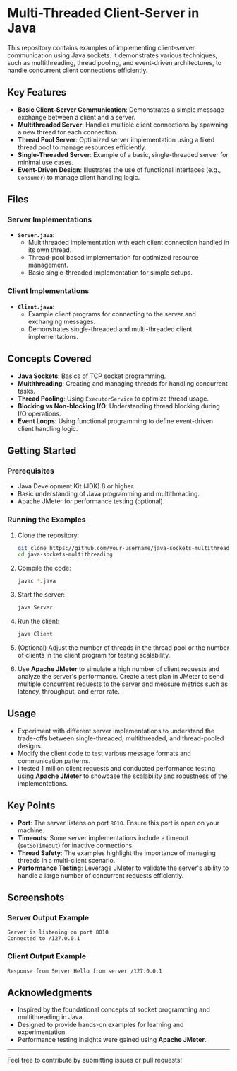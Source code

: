 # Multi-Threaded Client-Server in Java

This repository contains examples of implementing client-server communication using Java sockets. It demonstrates various techniques, such as multithreading, thread pooling, and event-driven architectures, to handle concurrent client connections efficiently.

## Key Features

- **Basic Client-Server Communication**: Demonstrates a simple message exchange between a client and a server.
- **Multithreaded Server**: Handles multiple client connections by spawning a new thread for each connection.
- **Thread Pool Server**: Optimized server implementation using a fixed thread pool to manage resources efficiently.
- **Single-Threaded Server**: Example of a basic, single-threaded server for minimal use cases.
- **Event-Driven Design**: Illustrates the use of functional interfaces (e.g., `Consumer`) to manage client handling logic.

## Files

### Server Implementations
- **`Server.java`**: 
  - Multithreaded implementation with each client connection handled in its own thread.
  - Thread-pool based implementation for optimized resource management.
  - Basic single-threaded implementation for simple setups.

### Client Implementations
- **`Client.java`**: 
  - Example client programs for connecting to the server and exchanging messages.
  - Demonstrates single-threaded and multi-threaded client implementations.

## Concepts Covered

- **Java Sockets**: Basics of TCP socket programming.
- **Multithreading**: Creating and managing threads for handling concurrent tasks.
- **Thread Pooling**: Using `ExecutorService` to optimize thread usage.
- **Blocking vs Non-blocking I/O**: Understanding thread blocking during I/O operations.
- **Event Loops**: Using functional programming to define event-driven client handling logic.

## Getting Started

### Prerequisites

- Java Development Kit (JDK) 8 or higher.
- Basic understanding of Java programming and multithreading.
- Apache JMeter for performance testing (optional).

### Running the Examples

1. Clone the repository:
   ```bash
   git clone https://github.com/your-username/java-sockets-multithreading.git
   cd java-sockets-multithreading
   ```

2. Compile the code:
   ```bash
   javac *.java
   ```

3. Start the server:
   ```bash
   java Server
   ```

4. Run the client:
   ```bash
   java Client
   ```

5. (Optional) Adjust the number of threads in the thread pool or the number of clients in the client program for testing scalability.

6. Use **Apache JMeter** to simulate a high number of client requests and analyze the server's performance. Create a test plan in JMeter to send multiple concurrent requests to the server and measure metrics such as latency, throughput, and error rate.

## Usage

- Experiment with different server implementations to understand the trade-offs between single-threaded, multithreaded, and thread-pooled designs.
- Modify the client code to test various message formats and communication patterns.
- I tested 1 million client requests and conducted performance testing using **Apache JMeter** to showcase the scalability and robustness of the implementations.

## Key Points

- **Port**: The server listens on port `8010`. Ensure this port is open on your machine.
- **Timeouts**: Some server implementations include a timeout (`setSoTimeout`) for inactive connections.
- **Thread Safety**: The examples highlight the importance of managing threads in a multi-client scenario.
- **Performance Testing**: Leverage JMeter to validate the server's ability to handle a large number of concurrent requests efficiently.

## Screenshots

### Server Output Example
```
Server is listening on port 8010
Connected to /127.0.0.1
```

### Client Output Example
```
Response from Server Hello from server /127.0.0.1
```

## Acknowledgments

- Inspired by the foundational concepts of socket programming and multithreading in Java.
- Designed to provide hands-on examples for learning and experimentation.
- Performance testing insights were gained using **Apache JMeter**.

---

Feel free to contribute by submitting issues or pull requests!

